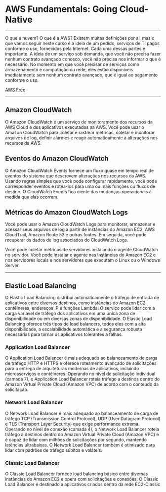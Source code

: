 # AWS Fundamentals: Going Cloud-Native


---

O que é nuvem? O que é a AWS? Existem muitas definições por aí, mas o que vamos seguir neste curso é a ideia de um pedido, serviços de TI pagos conforme o uso, fornecidos pela Internet. Cada uma dessas partes é importante. A ideia de um serviço sob demanda, que você não precisa fazer nenhum contrato avançado conosco, você não precisa nos informar o que é necessário. No momento em que você precisar de serviços como armazenamento e computação ou rede, eles estão disponíveis imediatamente sem nenhum contrato avançado, que é igual ao pagamento conforme o uso.

[AWS Free](https://aws.amazon.com/free/)

---

## Amazon CloudWatch

O Amazon CloudWatch é um serviço de monitoramento dos recursos da AWS Cloud e dos aplicativos executados na AWS. Você pode usar o Amazon CloudWatch para coletar e rastrear métricas, coletar e monitorar arquivos de log, definir alarmes e reagir automaticamente a alterações nos recursos da AWS.

## Eventos do Amazon CloudWatch

O Amazon CloudWatch Events fornece um fluxo quase em tempo real de eventos do sistema que descrevem alterações nos recursos da AWS. Usando regras simples que você pode configurar rapidamente, você pode corresponder eventos e rotea-los para uma ou mais funções ou fluxos de destino. O CloudWatch Events fica ciente das mudanças operacionais à medida que elas ocorrem.

## Métricas do Amazon CloudWatch Logs

Você pode usar o Amazon CloudWatch Logs para monitorar, armazenar e acessar seus arquivos de log a partir de instâncias do Amazon EC2, AWS CloudTrail, Amazon Route 53 e outras fontes. Em seguida, você pode recuperar os dados de log associados do CloudWatch Logs.

Você pode coletar métricas de servidores instalando o agente CloudWatch no servidor. Você pode instalar o agente nas instâncias do Amazon EC2 e nos servidores locais e nos servidores que executam o Linux ou o Windows Server.

---

## Elastic Load Balancing

O Elastic Load Balancing distribui automaticamente o tráfego de entrada de aplicativos entre diversos destinos, como instâncias do Amazon EC2, contêineres, endereços IP e funções Lambda. O serviço pode lidar com a carga variável de tráfego dos aplicativos em uma única zona de disponibilidade ou em diversas zonas de disponibilidade. O Elastic Load Balancing oferece três tipos de load balancers, todos eles com a alta disponibilidade, a escalabilidade automática e a segurança robusta necessárias para tornar os aplicativos tolerantes a falhas.

### Application Load Balancer

O Application Load Balancer é mais adequado ao balanceamento de carga de tráfego HTTP e HTTPS e oferece roteamento avançado de solicitações para a entrega de arquiteturas modernas de aplicativos, incluindo microsserviços e contêineres. Operando no nível de solicitação individual (camada 7), o Application Load Balancer roteia tráfego a destinos dentro do Amazon Virtual Private Cloud (Amazon VPC) de acordo com o conteúdo da solicitação.

### Network Load Balancer

O Network Load Balancer é mais adequado ao balanceamento de carga de tráfego TCP (Transmission Control Protocol), UDP (User Datagram Protocol) e TLS (Transport Layer Security) que exige performance extrema. Operando no nível de conexão (camada 4), o Network Load Balancer roteia tráfego a destinos dentro do Amazon Virtual Private Cloud (Amazon VPC) e é capaz de lidar com milhões de solicitações por segundo, mantendo latências ultrabaixas. O Network Load Balancer também é otimizado para lidar com padrões de tráfego súbitos e voláteis.

### Classic Load Balancer

O Classic Load Balancer fornece load balancing básico entre diversas instâncias do Amazon EC2 e opera com solicitações e conexões. O Classic Load Balancer é destinado a aplicativos criados dentro da rede EC2-Classic